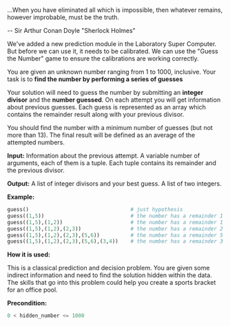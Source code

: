 ...When you have eliminated all which is impossible, then whatever remains, however improbable, must be the truth.

-- Sir Arthur Conan Doyle "Sherlock Holmes"

We've added a new prediction module in the Laboratory Super Computer.
But before we can use it, it needs to be calibrated. We can use the "Guess the Number" game to ensure the calibrations are working correctly.

You are given an unknown number ranging from 1 to 1000, inclusive.
Your task is to **find the number by performing a series of guesses**

Your solution will need to guess the number by submitting an **integer divisor** and the **number guessed**.
On each attempt you will get information about previous guesses. 
Each guess is represented as an array which contains the remainder result along with your previous divisor.

You should find the number with a minimum number of guesses (but not more than 13). 
The final result will be defined as an average of the attempted numbers. 

**Input:** Information about the previous attempt. A variable number of arguments, each of them is a tuple. 
           Each tuple contains its remainder and the previous divisor. 

**Output:** A list of integer divisors and your best guess. A list of two integers.

**Example:**

```python
guess()                                 # just hypothesis
guess((1,5))                            # the number has a remainder 1
guess((1,5),(1,2))                      # the number has a remainder 1
guess((1,5),(1,2),(2,3))                # the number has a remainder 2
guess((1,5),(1,2),(2,3),(5,6))          # the number has a remainder 5
guess((1,5),(1,2),(2,3),(5,6),(3,4))    # the number has a remainder 3
```
**How it is used:**

This is a classical prediction and decision problem. You are given some indirect information and need to find the solution hidden within the data.
The skills that go into this problem could help you create a sports bracket for an office pool.

**Precondition:**

```python
0 < hidden_number <= 1000
```

